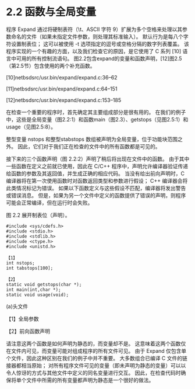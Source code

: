 # 2.2  函数与全局变量

程序 Expand 通过将硬制表符（\t、ASCII 字符 9）扩展为多个空格来处理以其参数命名的文件（如果未指定文件参数，则处理其标准输入）。 默认行为是每八个字符设置制表位； 这可以被使用 -t 选项指定的逗号或空格分隔的数字列表覆盖。 该程序实现的一个有趣的方面，以及我们检查它的原因，是它使用了 C 系列 [10] 语言中可用的所有控制流语句。 图2.2包含expand的变量和函数声明，[12]图2.5（第2.5节）包含使用的两个补充函数。

[10]netbsdsrc/usr.bin/expand/expand.c:36–62

[11]netbsdsrc/usr.bin/expand/expand.c:64–151

[12]netbsdsrc/usr.bin/expand/expand.c:153–185

在检查一个重要的程序时，首先确定其主要组成部分是很有用的。 在我们的例子中，这些是全局变量（图2.2:1）和函数main（图2.3）、getstops（见图2.5:1）和usage（见图2.5:8）。

整型变量 nstops 和整型stabstops 数组被声明为全局变量，位于功能块范围之外。 因此，它们对于我们正在检查的文件中的所有函数都是可见的。

接下来的三个函数声明（图 2.2:2）声明了稍后将出现在文件中的函数。 由于其中一些函数在定义之前就已使用，因此在 C/C++ 程序中，声明允许编译器验证传递给函数的参数及其返回值，并生成正确的相应代码。 当没有给出前向声明时，C编译器将在第一次使用函数时对函数返回类型和参数进行假设； C++ 编译器会将此类情况标记为错误。 如果以下函数定义与这些假设不匹配，编译器将发出警告或错误消息。 但是，如果为另一个文件中定义的函数提供了错误的声明，则程序可能会正常编译，但在运行时会失败。

图 2.2 展开制表位（声明）。

```
#include <sys/cdefs.h>
#include <stdio.h>
#include <stdlib.h>
#include <ctype.h>
#include <unistd.h>

【1】
int nstops;
int tabstops[100];

【2】
static void getstops(char *);
int main(int,char *);
static void usage(void);
```

(a)头文件

【1】全局参数

【2】前向函数声明

请注意这两个函数是如何声明为静态的，而变量却不是。 这意味着这两个函数仅在文件内可见，而变量可能对组成程序的所有文件可见。 由于 Expand 仅包含单个文件，因此这种区别在我们的例子中并不重要。 大多数组合已编译 C 文件的链接器都相当原始； 对所有程序文件可见的变量（即未声明为静态的变量）可以以令人惊讶的方式与其他文件中定义的同名变量进行交互。 因此，在检查代码时确保将单个文件中所需的所有变量都声明为静态是一个很好的做法。



